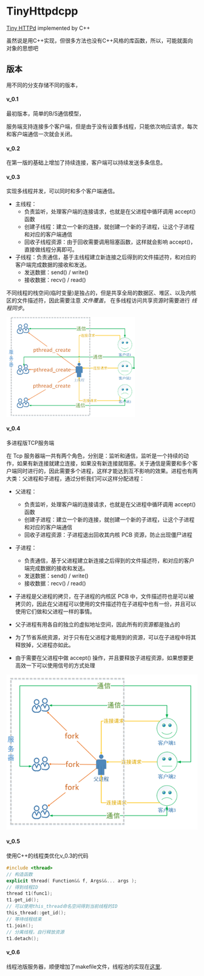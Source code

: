 # TinyHttpdcpp

[Tiny HTTPd](https://sourceforge.net/projects/tinyhttpd/) implemented by C++

虽然说是用C++实现，但很多方法也没有C++风格的库函数，所以，可能就面向对象的思想吧





## 版本

用不同的分支存储不同的版本，

#### v_0.1

最初版本，简单的B/S通信模型，

服务端支持连接多个客户端，但是由于没有设置多线程，只能依次响应请求，每次和客户端通信一次就会关闭。

#### v_0.2

在第一版的基础上增加了持续连接，客户端可以持续发送多条信息。

#### v_0.3

实现多线程并发，可以同时和多个客户端通信。

- 主线程：
  - 负责监听，处理客户端的连接请求，也就是在父进程中循环调用 accept() 函数
  - 创建子线程：建立一个新的连接，就创建一个新的子进程，让这个子进程和对应的客户端通信
  - 回收子线程资源：由于回收需要调用阻塞函数，这样就会影响 accept()，直接做线程分离即可。
- 子线程：负责通信，基于主线程建立新连接之后得到的文件描述符，和对应的客户端完成数据的接收和发送。
  - 发送数据：send() / write()
  - 接收数据：recv() / read()

不同线程的栈空间(临时变量)是独占的，但是共享全局的数据区、堆区、以及内核区的文件描述符，因此需要注意 *文件覆盖*， 在多线程访问共享资源时需要进行 *线程同步*。

<img src=".assert/服务器并发 _ 爱编程的大丙.png" alt="服务器并发 _ 爱编程的大丙" style="zoom:33%;" />

#### v_0.4

多进程版TCP服务端

在 Tcp 服务器端一共有两个角色，分别是：监听和通信，监听是一个持续的动作，如果有新连接就建立连接，如果没有新连接就阻塞。关于通信是需要和多个客户端同时进行的，因此需要多个进程，这样才能达到互不影响的效果。进程也有两大类：父进程和子进程，通过分析我们可以这样分配进程：

- 父进程：
  - 负责监听，处理客户端的连接请求，也就是在父进程中循环调用 accept() 函数
  - 创建子进程：建立一个新的连接，就创建一个新的子进程，让这个子进程和对应的客户端通信
  - 回收子进程资源：子进程退出回收其内核 PCB 资源，防止出现僵尸进程
- 子进程：
  - 负责通信，基于父进程建立新连接之后得到的文件描述符，和对应的客户端完成数据的接收和发送。
  - 发送数据：send() / write()
  - 接收数据：recv() / read()



- 子进程是父进程的拷贝，在子进程的内核区 PCB 中，文件描述符也是可以被拷贝的，因此在父进程可以使用的文件描述符在子进程中也有一份，并且可以使用它们做和父进程一样的事情。

- 父子进程有用各自的独立的虚拟地址空间，因此所有的资源都是独占的

- 为了节省系统资源，对于只有在父进程才能用到的资源，可以在子进程中将其释放掉，父进程亦如此。

- 由于需要在父进程中做 accept() 操作，并且要释放子进程资源，如果想要更高效一下可以使用信号的方式处理

![img](.assert/1558162823677.png)

#### v_0.5

使用C++的线程类优化v_0.3的代码

```cpp
#include <thread>
// 构造函数
explicit thread( Function&& f, Args&&... args );
// 得到线程ID
thread t1(func1);
t1.get_id();
// 可以使用this_thread命名空间得到当前线程的ID
this_thread::get_id();
// 等待线程结束
t1.join();
// 分离线程，自行释放资源
t1.detach();

```



#### v_0.6

线程池版服务器，顺便增加了makefile文件，线程池的实现在[这里](https://github.com/lepecoder/threadpool).
